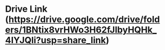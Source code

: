 # Drive Link (https://drive.google.com/drive/folders/1BNtix8vrHWo3H62fJlbyHQHk_4IYJQli?usp=share_link)
